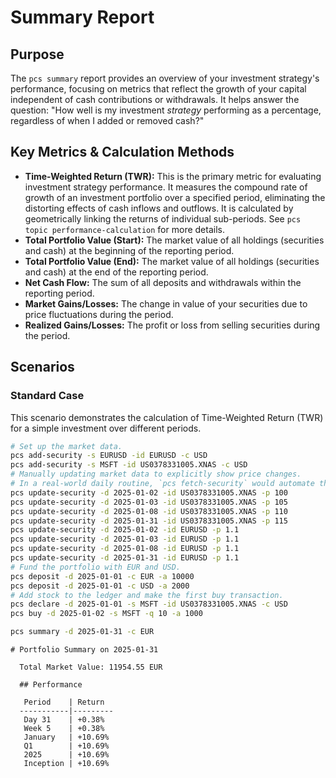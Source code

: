 # Summary Report

## Purpose

The `pcs summary` report provides an overview of your investment strategy's performance, focusing on metrics that reflect the growth of your capital independent of cash contributions or withdrawals. It helps answer the question: "How well is my investment *strategy* performing as a percentage, regardless of when I added or removed cash?"

## Key Metrics & Calculation Methods

*   **Time-Weighted Return (TWR):** This is the primary metric for evaluating investment strategy performance. It measures the compound rate of growth of an investment portfolio over a specified period, eliminating the distorting effects of cash inflows and outflows. It is calculated by geometrically linking the returns of individual sub-periods. See `pcs topic performance-calculation` for more details.
*   **Total Portfolio Value (Start):** The market value of all holdings (securities and cash) at the beginning of the reporting period.
*   **Total Portfolio Value (End):** The market value of all holdings (securities and cash) at the end of the reporting period.
*   **Net Cash Flow:** The sum of all deposits and withdrawals within the reporting period.
*   **Market Gains/Losses:** The change in value of your securities due to price fluctuations during the period.
*   **Realized Gains/Losses:** The profit or loss from selling securities during the period.

## Scenarios

### Standard Case

This scenario demonstrates the calculation of Time-Weighted Return (TWR) for a simple investment over different periods.

```bash setup
# Set up the market data.
pcs add-security -s EURUSD -id EURUSD -c USD
pcs add-security -s MSFT -id US0378331005.XNAS -c USD
# Manually updating market data to explicitly show price changes.
# In a real-world daily routine, `pcs fetch-security` would automate this.
pcs update-security -d 2025-01-02 -id US0378331005.XNAS -p 100
pcs update-security -d 2025-01-03 -id US0378331005.XNAS -p 105
pcs update-security -d 2025-01-08 -id US0378331005.XNAS -p 110
pcs update-security -d 2025-01-31 -id US0378331005.XNAS -p 115
pcs update-security -d 2025-01-02 -id EURUSD -p 1.1
pcs update-security -d 2025-01-03 -id EURUSD -p 1.1
pcs update-security -d 2025-01-08 -id EURUSD -p 1.1
pcs update-security -d 2025-01-31 -id EURUSD -p 1.1
# Fund the portfolio with EUR and USD.
pcs deposit -d 2025-01-01 -c EUR -a 10000
pcs deposit -d 2025-01-01 -c USD -a 2000
# Add stock to the ledger and make the first buy transaction.
pcs declare -d 2025-01-01 -s MSFT -id US0378331005.XNAS -c USD
pcs buy -d 2025-01-02 -s MSFT -q 10 -a 1000
```

```bash run
pcs summary -d 2025-01-31 -c EUR
```

```console check
# Portfolio Summary on 2025-01-31
  
  Total Market Value: 11954.55 EUR
  
  ## Performance
  
   Period    | Return  
  -----------|---------
   Day 31    | +0.38%  
   Week 5    | +0.38%  
   January   | +10.69% 
   Q1        | +10.69% 
   2025      | +10.69% 
   Inception | +10.69%
```
